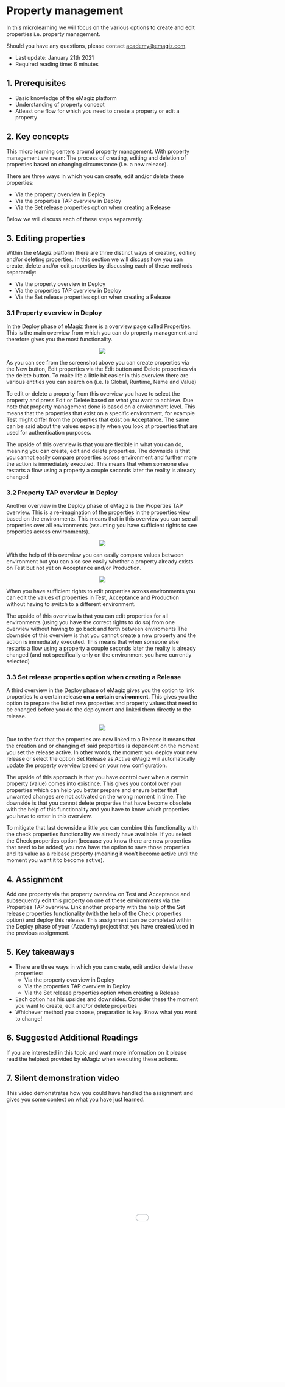 # Property management

In this microlearning we will focus on the various options to create and edit properties i.e. property management.

Should you have any questions, please contact academy@emagiz.com.

- Last update: January 21th 2021
- Required reading time: 6 minutes

## 1. Prerequisites
- Basic knowledge of the eMagiz platform
- Understanding of property concept
- Atleast one flow for which you need to create a property or edit a property

## 2. Key concepts
This micro learning centers around property management.
With property management we mean: The process of creating, editing and deletion of properties based on changing circumstance (i.e. a new release).

There are three ways in which you can create, edit and/or delete these properties:

- Via the property overview in Deploy
- Via the properties TAP overview in Deploy
- Via the Set release properties option when creating a Release

Below we will discuss each of these steps separaretly.

## 3. Editing properties

Within the eMagiz platform there are three distinct ways of creating, editing and/or deleting properties. 
In this section we will discuss how you can create, delete and/or edit properties by discussing each of these methods separaretly:

- Via the property overview in Deploy
- Via the properties TAP overview in Deploy
- Via the Set release properties option when creating a Release

### 3.1 Property overview in Deploy

In the Deploy phase of eMagiz there is a overview page called Properties. This is the main overview from which you can do property management and therefore gives you the most functionality.

<p align="center"><img src="../../img/microlearning/ml-property-management--properties-overview-deploy.png"></p>

As you can see from the screenshot above you can create properties via the New button, Edit properties via the Edit button and Delete properties via the delete button.
To make life a little bit easier in this overview there are various entities you can search on (i.e. Is Global, Runtime, Name and Value)

To edit or delete a property from this overview you have to select the property and press Edit or Delete based on what you want to achieve. 
Due note that property management done is based on a environment level. This means that the properties that exist on a specific environment, for example Test might differ from the properties that exist on Acceptance.
The same can be said about the values especially when you look at properties that are used for authentication purposes.

The upside of this overview is that you are flexible in what you can do, meaning you can create, edit and delete properties. 
The downside is that you cannot easily compare properties across environment and further more the action is immediately executed. 
This means that when someone else restarts a flow using a property a couple seconds later the reality is already changed

### 3.2 Property TAP overview in Deploy

Another overview in the Deploy phase of eMagiz is the Properties TAP overview. This is a re-imagination of the properties in the properties view based on the environments.
This means that in this overview you can see all properties over all environments (assuming you have sufficient rights to see properties across environments).

<p align="center"><img src="../../img/microlearning/ml-property-management--property-tap-overview-deploy.png"></p>

With the help of this overview you can easily compare values between environment but you can also see easily whether a property already exists on Test but not yet on Acceptance and/or Production.

<p align="center"><img src="../../img/microlearning/ml-property-management--property-tap-overview-deploy-filtered.png"></p>

When you have sufficient rights to edit properties across environments you can edit the values of properties in Test, Acceptance and Production without having to switch to a different environment.

The upside of this overview is that you can edit properties for all environments (using you have the correct rights to do so) from one overview without having to go back and forth between enviroments
The downside of this overview is that you cannot create a new property and the action is immediately executed.
This means that when someone else restarts a flow using a property a couple seconds later the reality is already changed (and not specifically only on the environment you have currently selected)

### 3.3 Set release properties option when creating a Release

A third overview in the Deploy phase of eMagiz gives you the option to link properties to a certain release **on a certain environment**.
This gives you the option to prepare the list of new properties and property values that need to be changed before you do the deployment and linked them directly to the release.

<p align="center"><img src="../../img/microlearning/ml-property-management--set-release-properties-overview.png"></p>

Due to the fact that the properties are now linked to a Release it means that the creation and or changing of said properties is dependent on the moment you set the release active.
In other words, the moment you deploy your new release or select the option Set Release as Active eMagiz will automatically update the property overview based on your new configuration.

The upside of this approach is that you have control over when a certain property (value) comes into existince. 
This gives you contol over your properties which can help you better prepare and ensure better that unwanted changes are not activated on the wrong moment in time.
The downside is that you cannot delete properties that have become obsolete with the help of this functionality and you have to know which properties you have to enter in this overview.

To mitigate that last downside a little you can combine this functionality with the check properties functionality we already have available. 
If you select the Check properties option (because you know there are new properties that need to be added) you now have the option to save 
those properties and its value as a release property (meaning it won’t become active until the moment you want it to become active).


## 4. Assignment

Add one property via the property overview on Test and Acceptance and subsequently edit this property on one of these environments via the Properties TAP overview.
Link another property with the help of the Set release properties functionality (with the help of the Check properties option) and deploy this release.
This assignment can be completed within the Deploy phase of your (Academy) project that you have created/used in the previous assignment.

## 5. Key takeaways

- There are three ways in which you can create, edit and/or delete these properties:
	- Via the property overview in Deploy
	- Via the properties TAP overview in Deploy
	- Via the Set release properties option when creating a Release
- Each option has his upsides and downsides. Consider these the moment you want to create, edit and/or delete properties
- Whichever method you choose, preparation is key. Know what you want to change!

## 6. Suggested Additional Readings

If you are interested in this topic and want more information on it please read the helptext provided by eMagiz when executing these actions.

## 7. Silent demonstration video

This video demonstrates how you could have handled the assignment and gives you some context on what you have just learned.

<iframe width="1280" height="720" src="../../vid/microlearning/microlearning-property-management.mp4" frameborder="0" allow="accelerometer; autoplay; clipboard-write; encrypted-media; gyroscope; picture-in-picture" allowfullscreen></iframe>
